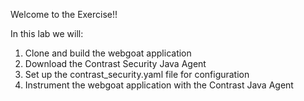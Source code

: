 Welcome to the Exercise!!

In this lab we will:

1. Clone and build the webgoat application
2. Download the Contrast Security Java Agent
2. Set up the contrast_security.yaml file for configuration
4. Instrument the webgoat application with the Contrast Java Agent
